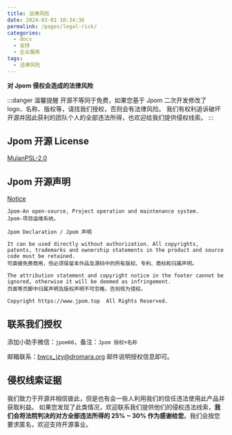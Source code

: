 ```yaml
---
title: 法律风险
date: 2024-03-01 10:34:36
permalink: /pages/legal-risk/
categories:
  - docs
  - 支持
  - 企业服务
tags:
  - 法律风险
---
```


**对 Jpom 侵权会造成的法律风险**

:::danger 温馨提醒
开源不等同于免费，如果您基于 Jpom 二次开发修改了 logo、名称、版权等，请找我们授权，否则会有法律风险。
我们有权利追诉破坏开源并因此获利的团队个人的全部违法所得，也欢迎给我们提供侵权线索。
:::


## Jpom 开源 License

[MulanPSL-2.0](https://gitee.com/dromara/Jpom/blob/master/LICENSE)

## Jpom 开源声明

[Notice](https://gitee.com/dromara/Jpom/blob/master/NOTICE)

```log
Jpom-An open-source, Project operation and maintenance system.
Jpom-项目运维系统。

Jpom Declaration / Jpom 声明

It can be used directly without authorization. All copyrights, patents, trademarks and ownership statements in the product and source code must be retained.
可直接免费商用，但必须保留本作品及源码中的所有版权、专利、商标和归属声明。

The attribution statement and copyright notice in the footer cannot be ignored, otherwise it will be deemed as infringement.
页面等页脚中归属声明及版权声明不可忽略，否则视为侵权。

Copyright https://www.jpom.top  All Rights Reserved.
```

## 联系我们授权

添加小助手微信：`jpom66`，备注：`Jpom 授权+名称`

邮箱联系：<a href="mailto:bwcx_jzy@dromara.org">bwcx_jzy@dromara.org</a> 邮件说明授权信息即可。

## 侵权线索证据

我们致力于开源并相信彼此，但是也有会一些人利用我们的信任违法使用此产品并获取利益。
如果您发现了此类情况，欢迎联系我们提供他们的侵权违法线索，**我们会将法院判决的对方全部违法所得的 25% ~ 30% 作为感谢给您**。我们会按您要求匿名，欢迎支持开源事业。